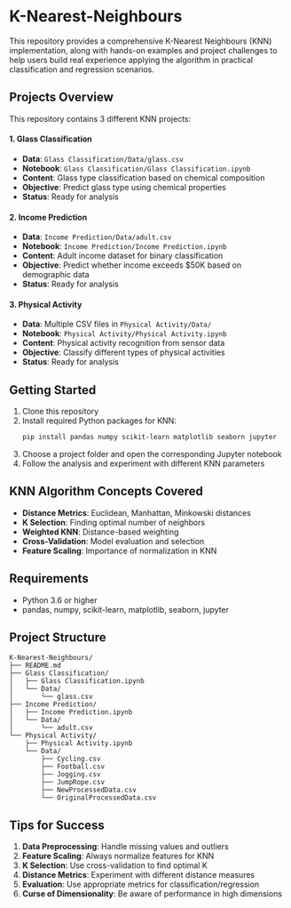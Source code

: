 # K-Nearest-Neighbours

This repository provides a comprehensive K-Nearest Neighbours (KNN) implementation, along with hands-on examples and project challenges to help users build real experience applying the algorithm in practical classification and regression scenarios.

## Projects Overview

This repository contains 3 different KNN projects:

#### 1. Glass Classification
- **Data**: `Glass Classification/Data/glass.csv`
- **Notebook**: `Glass Classification/Glass Classification.ipynb`
- **Content**: Glass type classification based on chemical composition
- **Objective**: Predict glass type using chemical properties
- **Status**: Ready for analysis

#### 2. Income Prediction
- **Data**: `Income Prediction/Data/adult.csv`
- **Notebook**: `Income Prediction/Income Prediction.ipynb`
- **Content**: Adult income dataset for binary classification
- **Objective**: Predict whether income exceeds $50K based on demographic data
- **Status**: Ready for analysis

#### 3. Physical Activity
- **Data**: Multiple CSV files in `Physical Activity/Data/`
- **Notebook**: `Physical Activity/Physical Activity.ipynb`
- **Content**: Physical activity recognition from sensor data
- **Objective**: Classify different types of physical activities
- **Status**: Ready for analysis

## Getting Started

1. Clone this repository
2. Install required Python packages for KNN:
   ```bash
   pip install pandas numpy scikit-learn matplotlib seaborn jupyter
   ```
3. Choose a project folder and open the corresponding Jupyter notebook
4. Follow the analysis and experiment with different KNN parameters

## KNN Algorithm Concepts Covered

- **Distance Metrics**: Euclidean, Manhattan, Minkowski distances
- **K Selection**: Finding optimal number of neighbors
- **Weighted KNN**: Distance-based weighting
- **Cross-Validation**: Model evaluation and selection
- **Feature Scaling**: Importance of normalization in KNN

## Requirements

- Python 3.6 or higher
- pandas, numpy, scikit-learn, matplotlib, seaborn, jupyter

## Project Structure

```
K-Nearest-Neighbours/
├── README.md
├── Glass Classification/
│   ├── Glass Classification.ipynb
│   └── Data/
│       └── glass.csv
├── Income Prediction/
│   ├── Income Prediction.ipynb
│   └── Data/
│       └── adult.csv
└── Physical Activity/
    ├── Physical Activity.ipynb
    └── Data/
        ├── Cycling.csv
        ├── Football.csv
        ├── Jogging.csv
        ├── JumpRope.csv
        ├── NewProcessedData.csv
        └── OriginalProcessedData.csv
```

## Tips for Success

1. **Data Preprocessing**: Handle missing values and outliers
2. **Feature Scaling**: Always normalize features for KNN
3. **K Selection**: Use cross-validation to find optimal K
4. **Distance Metrics**: Experiment with different distance measures
5. **Evaluation**: Use appropriate metrics for classification/regression
6. **Curse of Dimensionality**: Be aware of performance in high dimensions
